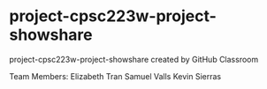 # project-cpsc223w-project-showshare
project-cpsc223w-project-showshare created by GitHub Classroom

Team Members:
Elizabeth Tran
Samuel Valls
Kevin Sierras
